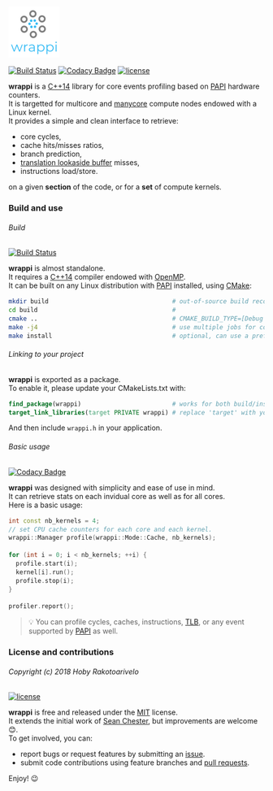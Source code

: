 <img src="docs/figures/logo.png" alt="logo" width="100">

[![Build Status](https://travis-ci.com/hobywan/wrappi.svg?branch=master)](https://travis-ci.com/hobywan/wrappi)
[![Codacy Badge](https://api.codacy.com/project/badge/Grade/97ca452a233a4ca8b0b6ba82f56fd040)](https://www.codacy.com?utm_source=github.com&amp;utm_medium=referral&amp;utm_content=hobywan/wrappi&amp;utm_campaign=Badge_Grade)
[![license](https://img.shields.io/badge/license-MIT-green.svg)](https://opensource.org/licenses/MIT)

**wrappi** is a [C++14](https://isocpp.org/wiki/faq/cpp14-language) library for core events profiling based on [PAPI](http://icl.utk.edu/papi/) hardware counters.  
It is targetted for multicore and [manycore](https://en.wikipedia.org/wiki/Manycore_processor) compute nodes endowed with a Linux kernel.  
It provides a simple and clean interface to retrieve:

* core cycles,
* cache hits/misses ratios,
* branch prediction,
* [translation lookaside buffer](https://en.wikipedia.org/wiki/Translation_lookaside_buffer) misses,
* instructions load/store.

on a given **section** of the code, or for a **set** of compute kernels.  

### Build and use
###### Build

[![Build Status](https://travis-ci.com/hobywan/wrappi.svg?branch=master)](https://travis-ci.com/hobywan/wrappi)

**wrappi** is almost standalone.  
It requires a [C++14](https://isocpp.org/wiki/faq/cpp14-language) compiler endowed with [OpenMP](https://www.openmp.org).  
It can be built on any Linux distribution with [PAPI](http://icl.utk.edu/papi/) installed, using [CMake](https://cmake.org):  

``` bash
mkdir build                                  # out-of-source build recommended
cd build                                     #
cmake ..                                     # CMAKE_BUILD_TYPE=[Debug|Release]
make -j4                                     # use multiple jobs for compilation
make install                                 # optional, can use a prefix
```

###### Linking to your project
**wrappi** is exported as a package.  
To enable it, please update your CMakeLists.txt with:

``` cmake
find_package(wrappi)                         # works for both build/install trees
target_link_libraries(target PRIVATE wrappi) # replace 'target' with your library/binary
```
And then include `wrappi.h` in your application.  

###### Basic usage

[![Codacy Badge](https://api.codacy.com/project/badge/Grade/97ca452a233a4ca8b0b6ba82f56fd040)](https://www.codacy.com?utm_source=github.com&amp;utm_medium=referral&amp;utm_content=hobywan/wrappi&amp;utm_campaign=Badge_Grade)

**wrappi** was designed with simplicity and ease of use in mind.  
It can retrieve stats on each invidual core as well as for all cores.  
Here is a basic usage:

``` c++
int const nb_kernels = 4;
// set CPU cache counters for each core and each kernel.
wrappi::Manager profile(wrappi::Mode::Cache, nb_kernels);   

for (int i = 0; i < nb_kernels; ++i) {                       
  profile.start(i);                               
  kernel[i].run();                                
  profile.stop(i);                               
}

profiler.report();
```
>💡 You can profile cycles, caches, instructions, [TLB](https://en.wikipedia.org/wiki/Translation_lookaside_buffer), or any event supported by [PAPI](http://icl.utk.edu/papi/) as well.

### License and contributions
###### Copyright (c) 2018 Hoby Rakotoarivelo

[![license](https://img.shields.io/badge/license-MIT-green.svg)](https://opensource.org/licenses/MIT)

**wrappi** is free and released under the [MIT](https://opensource.org/licenses/MIT) license.  
It extends the initial work of [Sean Chester](https://github.com/sean-chester/papi-wrapper), but improvements are welcome 😊.  
To get involved, you can:

-    report bugs or request features by submitting an [issue](https://github.com/hobywan/trinity/issues).
-    submit code contributions using feature branches and [pull requests](https://github.com/hobywan/trinity/pulls).

Enjoy! 😉
